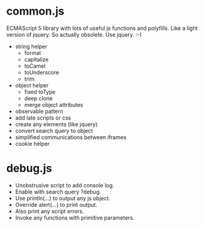 # common.js
ECMAScript 5 library with lots of useful js functions and polyfills. Like a light version of jquery. So actually obsolete. Use jquery. :-)
- string helper
  - format
  - capitalize
  - toCamel
  - toUnderscore
  - trim
- object helper
  - fixed toType
  - deep clone
  - merge object attributes
- observable pattern
- add late scripts or css 
- create any elements (like jquery)
- convert search query to object
- simplified communications between iframes
- cookie helper

# debug.js
- Unobstrusive script to add console log. 
- Enable with search query ?debug. 
- Use println(...) to output any js object.
- Override alert(...) to print output.
- Also print any script errors.
- Invoke any functions with primitive parameters.
